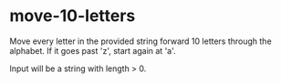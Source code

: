 # move-10-letters
Move every letter in the provided string forward 10 letters through the alphabet.
If it goes past 'z', start again at 'a'.

Input will be a string with length > 0.
